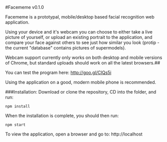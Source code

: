 #Facememe v0.1.0

Facememe is a prototypal, mobile/desktop based facial recognition web application.

Using your device and it's webcam you can choose to either take a live picture of yourself, or upload an existing portrait to the application, and compare your face against others to see just how similar you look (protip - the current "database" contains pictures of supermodels).

Webcam support currently only works on both desktop and mobile versions of Chrome, but standard uploads should work on all the latest browsers.##

You can test the program here: http://goo.gl/ClQs5i

Using the application on a good, modern mobile phone is recommended.

###Installation:
Download or clone the repository, CD into the folder, and run:

```
npm install
```

When the installation is complete, you should then run:

```
npm start
```

To view the application, open a browser and go to: http://localhost
